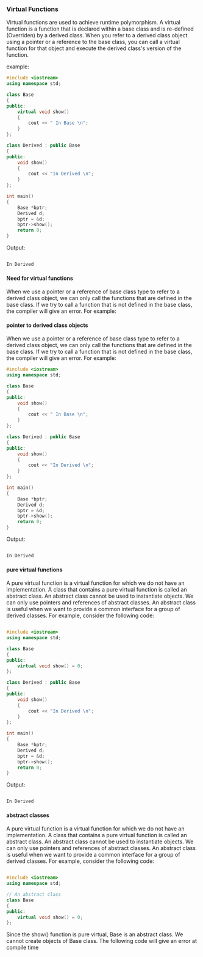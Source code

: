 
### Virtual Functions

Virtual functions are used to achieve runtime polymorphism. A virtual function is a function that is declared within a base class and is re-defined (Overriden) by a derived class. When you refer to a derived class object using a pointer or a reference to the base class, you can call a virtual function for that object and execute the derived class's version of the function.

example:

```cpp
#include <iostream>
using namespace std;

class Base
{
public:
    virtual void show()
    {
        cout << " In Base \n";
    }
};

class Derived : public Base
{
public:
    void show()
    {
        cout << "In Derived \n";
    }
};

int main()
{
    Base *bptr;
    Derived d;
    bptr = &d;
    bptr->show();
    return 0;
}
```

Output:

```cpp

In Derived

```

#### Need for virtual functions

When we use a pointer or a reference of base class type to refer to a derived class object, we can only call the functions that are defined in the base class. If we try to call a function that is not defined in the base class, the compiler will give an error. For example:


#### pointer to derived class objects

When we use a pointer or a reference of base class type to refer to a derived class object, we can only call the functions that are defined in the base class. If we try to call a function that is not defined in the base class, the compiler will give an error. For example:

```cpp
#include <iostream>
using namespace std;

class Base
{
public:
    void show()
    {
        cout << " In Base \n";
    }
};

class Derived : public Base
{
public:
    void show()
    {
        cout << "In Derived \n";
    }
};

int main()
{
    Base *bptr;
    Derived d;
    bptr = &d;
    bptr->show();
    return 0;
}
```

Output:

```cpp

In Derived

```

#### pure virtual functions

A pure virtual function is a virtual function for which we do not have an implementation. A class that contains a pure virtual function is called an abstract class. An abstract class cannot be used to instantiate objects. We can only use pointers and references of abstract classes. An abstract class is useful when we want to provide a common interface for a group of derived classes. For example, consider the following code:

```cpp

#include <iostream>
using namespace std;

class Base
{
public:
    virtual void show() = 0;
};

class Derived : public Base
{
public:
    void show()
    {
        cout << "In Derived \n";
    }
};

int main()
{
    Base *bptr;
    Derived d;
    bptr = &d;
    bptr->show();
    return 0;
}
```

Output:

```cpp

In Derived

```


#### abstract classes

A pure virtual function is a virtual function for which we do not have an implementation. A class that contains a pure virtual function is called an abstract class. An abstract class cannot be used to instantiate objects. We can only use pointers and references of abstract classes. An abstract class is useful when we want to provide a common interface for a group of derived classes. For example, consider the following code:

```cpp

#include <iostream>
using namespace std;

// An abstract class
class Base
{
public:
    virtual void show() = 0;
};

```

Since the show() function is pure virtual, Base is an abstract class. We cannot create objects of Base class. The following code will give an error at compile time

